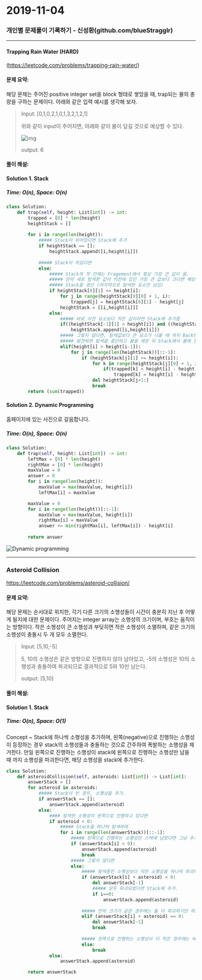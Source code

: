 # 2019-11-04

### 개인별 문제풀이 기록하기 - 신성환(github.com/blueStragglr)

---

#### Trapping Rain Water (HARD)

(https://leetcode.com/problems/trapping-rain-water/)



#### 문제 요약:

해당 문제는 주어진 positive integer set을 block 형태로 쌓았을 때, trap되는 물의 총량을 구하는 문제이다. 아래와 같은 입력 예시를 생각해 보자. 

> Input: [0,1,0,2,1,0,1,3,2,1,2,1]
>
> 위와 같이 input이 주어지면, 아래와 같이 물이 담길 것으로 예상할 수 있다. 
>
> ![img](https://assets.leetcode.com/uploads/2018/10/22/rainwatertrap.png)
>
> output: 6

#### 풀이 해설:

#### Solution 1. Stack

##### Time: O(n), Space: O(n)

```python
class Solution:
    def trap(self, height: List[int]) -> int:
        trapped = [0] * len(height)
        heightStack = []
        
        for i in range(len(height)):
            ##### Stack이 비어있다면 Stack에 추가
            if heightStack == []:
                heightStack.append([i,height[i]])
                
            ##### Stack이 차있다면
            else:
              	##### Stack의 첫 칸에는 Fragement에서 항상 가장 큰 값이 옴.
                ##### 만약 새로 탐색한 값이 이전에 있던 가장 큰 값보다 크다면 해당 fragment 전체에 물을 채우고
                ##### Stack을 갱신 (마지막으로 탐색한 요소만 남김)
                if heightStack[0][1] <= height[i]:
                    for j in range(heightStack[0][0] + 1, i):
                        trapped[j] = heightStack[0][1] - height[j] 
                    heightStack = [[i,height[i]]]
                else:  
                    ##### 바로 이전 요소보다 작은 값이라면 Stack에 추가함
                    if((heightStack[-1][1] > height[i]) and ((heightStack[-1][0] - i) == -1)):
                        heightStack.append([i,height[i]])
                    ##### 그렇지 않다면, 탐색값보다 큰 요소가 나올 때 까지 Backtracking
                    ##### 발견하면 탐색을 중단하고 물을 채운 뒤 Stack에서 물에 잠긴 요소를 제거
                    elif(height[i] > height[i-1]):   
                        for j in range(len(heightStack))[::-1]:
                            if (heightStack[j][1] >= height[i]):
                                for k in range(heightStack[j][0] + 1, i):
                                    if(trapped[k] < height[i] - height[k]):
                                        trapped[k] = height[i] - height[k]
                                del heightStack[j+1:]
                                break
        return (sum(trapped))

```



#### Solution 2. Dynamic Programming

홈페이지에 있는 사진으로 갈음합니다.

##### Time: O(n), Space: O(n)

```python
class Solution:
    def trap(self, height: List[int]) -> int:
        leftMax = [0] * len(height)
        rightMax = [0] * len(height)
        maxValue = 0
        answer = 0
        for i in range(len(height)):
            maxValue = max(maxValue, height[i])
            leftMax[i] = maxValue

        maxValue = 0
        for i in range(len(height))[::-1]:
            maxValue = max(maxValue, height[i])
            rightMax[i] = maxValue
            answer += min(rightMax[i], leftMax[i]) - height[i]
        
        return answer

```

![Dynamic programming](https://leetcode.com/problems/trapping-rain-water/Figures/42/trapping_rain_water.png)



---

### Asteroid Collision

https://leetcode.com/problems/asteroid-collision/

#### 문제 요약:

해당 문제는 순서대로 위치한, 각기 다른 크기의 소행성들이 시간이 충분히 지난 후 어떻게 될지에 대한 문제이다. 주어지는 integer array는 소행성의 크기이며, 부호는 움직이는 방향이다. 작은 소행성이 큰 소행성과 부딪히면 작은 소행성이 소멸하며, 같은 크기의 소행성이 충돌시 두 개 모두 소멸한다.  

> Input: [5,10,-5]
>
> 5, 10의 소행성은 같은 방향으로 진행하지 않아 남아있고, -5의 소행성은 10의 소행성과 충돌하여 파괴되므로 결과적으로 5와 10만 남는다.
>
> output: [5,10]

#### 풀이 해설:

#### Solution 1. Stack

##### Time: O(n), Space: O(1)

Concept ~ Stack에 하나씩 소행성을 추가하며, 왼쪽(negative)으로 진행하는 소행성이 등장하는 경우 stack의 소행성들과 충돌하는 것으로 간주하여 폭발하는 소행성을 제거한다. 만일 왼쪽으로 진행하는 소행성이 stack에 왼쪽으로 진행하는 소행성만 남을 때 까지 소행성을 파괴한다면, 해당 소행성을 stack에 추가한다.  

```python
class Solution:
    def asteroidCollision(self, asteroids: List[int]) -> List[int]:
        answerStack = []
        for asteroid in asteroids:
            ##### Stack이 빈 경우, 소행성을 추가.
            if answerStack == []:
                answerStack.append(asteroid)
            else:
                #### 탐색한 소행성이 왼쪽으로 진행하고 있다면
                if asteroid < 0:
                  	##### Stack을 하나씩 탐색하며
                    for i in range(len(answerStack))[::-1]:
                      	##### 왼쪽으로 진행하는 소행성만 스택에 남았다면 그냥 추가하고
                        if (answerStack[i] < 0):
                            answerStack.append(asteroid)
                            break
                        ##### 그렇지 않다면
                        else:
                            ##### 탐색중인 소행성보다 작은 소행성을 하나씩 파괴하며
                            if (answerStack[i] + asteroid) < 0:
                                del answerStack[-1]
                                ##### 모두 파괴되었다면 Stack에 추가.
                                if i==0:
                                    answerStack.append(asteroid)
                                    
                          	##### 만약 크기가 같은 경우에는 둘 다 파괴하기만 하고 루프 종료.
                            elif (answerStack[i] + asteroid) == 0:
                                del answerStack[-1]
                                break
                                
                            ##### 왼쪽으로 진행하는 소행성이 더 작은 경우에는 바로 파괴하고 루프 종료.
                            else:
                                break
                else:                
                    answerStack.append(asteroid)

        return answerStack
                                
```







